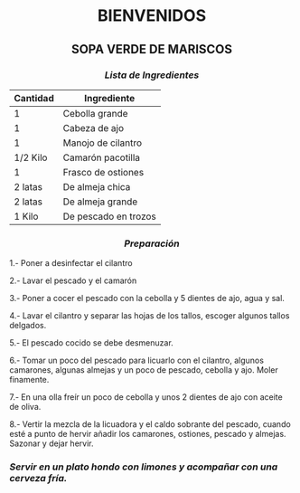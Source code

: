 <div align="center">

# BIENVENIDOS


## **SOPA VERDE DE MARISCOS**


### *Lista de Ingredientes*

<div align="center">


| Cantidad | Ingrediente          |
|----------|--------------------  |
| 1        | Cebolla grande       |
| 1        | Cabeza de ajo        |
| 1        | Manojo de cilantro   |
| 1/2 Kilo | Camarón pacotilla    |
| 1        | Frasco de ostiones   |
| 2 latas  | De almeja chica      |
| 2 latas  | De almeja grande     |
| 1 Kilo   | De pescado en trozos |

</div>

### *Preparación*
</div>

1.- Poner a desinfectar el cilantro

2.- Lavar el pescado y el camarón

3.- Poner a cocer el pescado con la cebolla y 5 dientes de ajo, agua y sal.

4.- Lavar el cilantro y separar las hojas de los tallos, escoger algunos tallos delgados.

5.- El pescado cocido se debe desmenuzar.

6.- Tomar un poco del pescado para  licuarlo con el cilantro, algunos camarones, algunas almejas y un poco de pescado, cebolla y ajo. Moler finamente.

7.- En una olla freír un poco de cebolla y unos 2 dientes de ajo con aceite de oliva.

8.- Vertir la mezcla de la licuadora y el caldo sobrante del pescado, cuando esté a punto de hervir añadir los camarones, ostiones, pescado y almejas. Sazonar y dejar hervir.


### *Servir en un plato hondo con limones y acompañar con una cerveza fría.*








